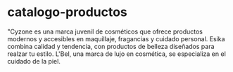 # catalogo-productos
"Cyzone es una marca juvenil de cosméticos que ofrece productos modernos y accesibles en maquillaje, fragancias y cuidado personal. Esika combina calidad y tendencia, con productos de belleza diseñados para realzar tu estilo. L'Bel, una marca de lujo en cosmética, se especializa en el cuidado de la piel. 

